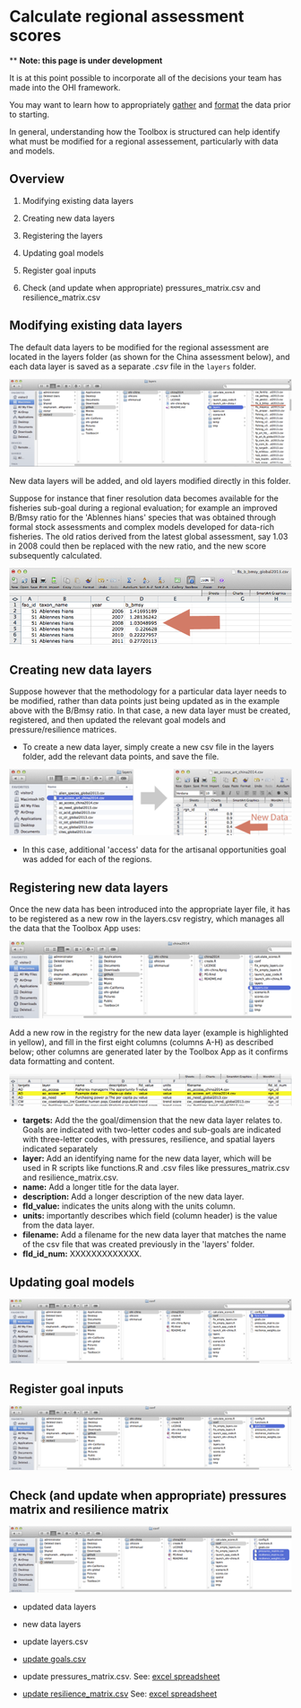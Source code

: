 # Calculate regional assessment scores

\*\* **Note: this page is under development**

It is at this point possible to incorporate all of the decisions your team has made into the OHI framework.

You may want to learn how to appropriately [gather](https://github.com/OHI-Science/ohimanual/blob/master/tutorials/toolbox_manual/gathering_appropriate_data.md#gathering-appropriate-data) and [format](https://github.com/OHI-Science/ohimanual/blob/master/tutorials/toolbox_manual/formatting_data_for_toolbox.xlsx) the data prior to starting.

In general, understanding how the Toolbox is structured can help identify what must be modified for a regional assessement, particularly with data and models.

## Overview

  1.  Modifying existing data layers
  
  2.  Creating new data layers

  3.  Registering the layers

  4.  Updating goal models

  5.  Register goal inputs 

  6.  Check (and update when appropriate) pressures_matrix.csv and resilience_matrix.csv


## Modifying existing data layers
The default data layers to be modified for the regional assessment are located in the layers folder (as shown for the China assessment below), and each data layer is saved as a separate *.csv* file in the `layers` folder.

![alt text](zfig_layers_location_1.png)

New data layers will be added, and old layers modified directly in this folder.

Suppose for instance that finer resolution data becomes available for the fisheries sub-goal during a regional evaluation; for example an improved B/Bmsy ratio for the 'Ablennes hians' species that was obtained through formal stock assessments and complex models developed for data-rich fisheries. The old ratios derived from the latest global assessment, say 1.03 in 2008 could then be replaced  with the new ratio, and the new score subsequently calculated.

![alt text](zfig_bmsy_layer_example_3.png)

## Creating new data layers
Suppose however that the methodology for a particular data layer needs to be modified, rather than data points just being updated as in the example above with the B/Bmsy ratio. In that case, a new data layer must be created, registered, and then updated the relevant goal models and pressure/resilience matrices.

  * To create a new data layer, simply create a new csv file in the layers folder, add the relevant data points, and save the file.  

![alt text](zfig_new_data_layer.png)

  * In this case, additional 'access' data for the artisanal opportunities goal was added for each of the regions.

## Registering new data layers
Once the new data has been introduced into the appropriate layer file, it has to be registered as a new row in the layers.csv registry, which manages all the data that the Toolbox App uses:

![alt text](zfig_layers_csv.png)

Add a new row in the registry for the new data layer (example is highlighted in yellow), and fill in the first eight columns (columns A-H) as described below; other columns are generated later by the Toolbox App as it confirms data formatting and content.  

![alt text](zfig_new_layer.png)

 + **targets:** Add the the goal/dimension that the new data layer relates to. Goals are indicated with two-letter codes and sub-goals are indicated with three-letter codes, with pressures, resilience, and spatial layers indicated separately
 + **layer:** Add an identifying name for the new data layer, which will be used in R scripts like functions.R and .csv files like pressures_matrix.csv and resilience_matrix.csv.
 + **name:** Add a longer title for the data layer.
 + **description:** Add a longer description of the new data layer.
 + **fld_value:** indicates the units along with the units column.
 + **units:** importantly describes which field (column header) is the value from the data layer.
 + **filename:** Add a filename for the new data layer that matches the name of the csv file that was created previously in the 'layers' folder.
 + **fld_id_num:** XXXXXXXXXXXXX.

## Updating goal models

![alt text](zfig_funtions_r.png)

## Register goal inputs

![alt text](zfig_goals_csv.png)

## Check (and update when appropriate) pressures matrix and resilience matrix

![alt text](zfig_pressures_resilience_matrix.png)

- updated data layers
- new data layers

- update layers.csv

- [update goals.csv](https://github.com/OHI-Science/ohimanual/blob/master/tutorials/toolbox_manual/update_goals.md#update-goalscsv)

- update pressures_matrix.csv. 
See: [excel spreadsheet](https://github.com/OHI-Science/ohimanual/blob/master/tutorials/toolbox_manual/calculating_pressures.xlsx)

- [update resilience_matrix.csv](https://github.com/OHI-Science/ohimanual/blob/master/tutorials/toolbox_manual/update_resilience_matrix.md#update-resilience_matrixcsv)
See: [excel spreadsheet](https://github.com/OHI-Science/ohimanual/blob/master/tutorials/toolbox_manual/calculating_resilience.xlsx) 
